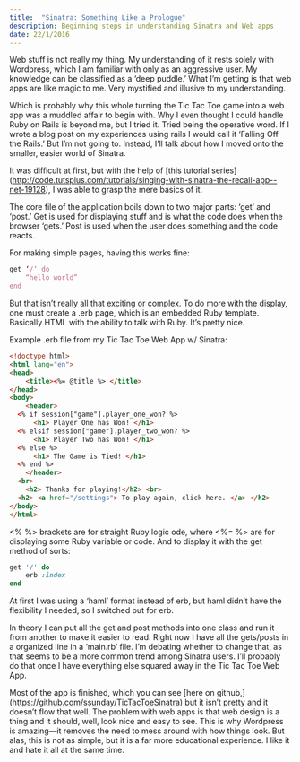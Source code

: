 ```yaml
---
title:  "Sinatra: Something Like a Prologue"
description: Beginning steps in understanding Sinatra and Web apps
date: 22/1/2016
---
```

Web stuff is not really my thing. My understanding of it rests solely with Wordpress, which I am familiar with only as an aggressive user. My knowledge can be classified as a ‘deep puddle.’ What I’m getting is that web apps are like magic to me. Very mystified and illusive to my understanding.

Which is probably why this whole turning the Tic Tac Toe game into a web app was a muddled affair to begin with. Why I even thought I could handle Ruby on Rails is beyond me, but I tried it. Tried being the operative word. If I wrote a blog post on my experiences using rails I would call it ‘Falling Off the Rails.’ But I’m not going to. Instead, I’ll talk about how I moved onto the smaller, easier world of Sinatra.

It was difficult at first, but with the help of [this tutorial series] (http://code.tutsplus.com/tutorials/singing-with-sinatra-the-recall-app--net-19128), I was able to grasp the mere basics of it.

The core file of the application boils down to two major parts: ‘get’ and ‘post.’ Get is used for displaying stuff and is what the code does when the browser ‘gets.’ Post is used when the user does something and the code reacts.

For making simple pages, having this works fine:

```ruby
get ‘/‘ do
	“hello world”
end
```

But that isn’t really all that exciting or complex. To do more with the display, one must create a .erb page, which is an embedded Ruby template. Basically HTML with the ability to talk with Ruby. It’s pretty nice.

Example .erb file from my Tic Tac Toe Web App w/ Sinatra:

```html
<!doctype html>
<html lang="en">
<head>
	<title><%= @title %> </title>
</head>
<body>
	<header>
  <% if session["game"].player_one_won? %>
      <h1> Player One has Won! </h1>
  <% elsif session["game"].player_two_won? %>
      <h1> Player Two has Won! </h1>
  <% else %>
      <h1> The Game is Tied! </h1>
  <% end %>
	</header>
  <br>
	<h2> Thanks for playing!</h2> <br>
  <h2> <a href="/settings"> To play again, click here. </a> </h2>
</body>
</html>
```
<% %> brackets are for straight Ruby logic ode, where <%= %> are for displaying some Ruby variable or code. And to display it with the get method of sorts:

```ruby
get '/' do
	erb :index
end
```

At first I was using a ‘haml’ format instead of erb, but haml didn’t have the flexibility I needed, so I switched out for erb.

In theory I can put all the get and post methods into one class and run it from another to make it easier to read. Right now I have all the gets/posts in a organized line in a ‘main.rb’ file. I’m debating whether to change that, as that seems to be a more common trend among Sinatra users. I’ll probably do that once I have everything else squared away in the Tic Tac Toe Web App.

Most of the app is finished, which you can see [here on github,] (https://github.com/ssunday/TicTacToeSinatra) but it isn’t pretty and it doesn’t flow that well. The problem with web apps is that web design is a thing and it should, well, look nice and easy to see. This is why Wordpress is amazing—it removes the need to mess around with how things look. But alas, this is not as simple, but it is a far more educational experience. I like it and hate it all at the same time.
